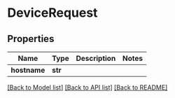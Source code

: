 # DeviceRequest


## Properties
Name | Type | Description | Notes
------------ | ------------- | ------------- | -------------
**hostname** | **str** |  | 

[[Back to Model list]](../README.md#documentation-for-models) [[Back to API list]](../README.md#documentation-for-api-endpoints) [[Back to README]](../README.md)


